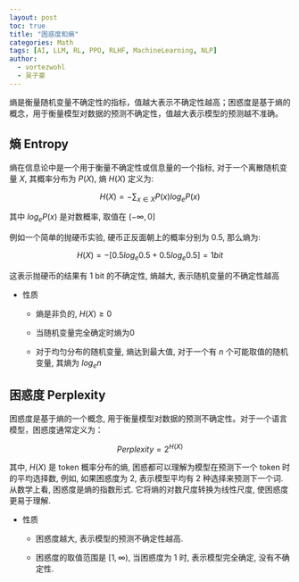 ```yaml
---
layout: post
toc: true
title: "困惑度和熵"
categories: Math
tags: [AI, LLM, RL, PPO, RLHF, MachineLearning, NLP]
author:
  - vortezwohl
  - 吴子豪
---
```

熵是衡量随机变量不确定性的指标，值越大表示不确定性越高；困惑度是基于熵的概念，用于衡量模型对数据的预测不确定性，值越大表示模型的预测越不准确。

## 熵 Entropy

熵在信息论中是一个用于衡量不确定性或信息量的一个指标, 对于一个离散随机变量 $X$, 其概率分布为 $P(X)$, 熵 $H(X)$ 定义为:

$$
H(X) = - \sum_{x \in {X}} {P(x)} {log_e{P(x)}}
$$

其中 $log_e{P(x)}$ 是对数概率, 取值在 $(- \infty, 0]$

例如一个简单的抛硬币实验, 硬币正反面朝上的概率分别为 0.5, 那么熵为:

$$
H(X) = -[0.5log_e{0.5} + 0.5log_e{0.5}] = 1 bit
$$

这表示抛硬币的结果有 1 bit 的不确定性, 熵越大, 表示随机变量的不确定性越高

- 性质

    - 熵是非负的, $H(X) \ge 0$

    - 当随机变量完全确定时熵为0

    - 对于均匀分布的随机变量, 熵达到最大值, 对于一个有 $n$ 个可能取值的随机变量, 其熵为 $log_e{n}$


## 困惑度 Perplexity

困惑度是基于熵的一个概念, 用于衡量模型对数据的预测不确定性。对于一个语言模型，困惑度通常定义为：

$$
Perplexity = 2^{H(X)}
$$

其中, $H(X)$ 是 token 概率分布的熵, 困惑都可以理解为模型在预测下一个 token 时的平均选择数, 例如, 如果困惑度为 2, 表示模型平均有 2 种选择来预测下一个词. 从数学上看, 困惑度是熵的指数形式. 它将熵的对数尺度转换为线性尺度, 使困惑度更易于理解.

- 性质

    - 困惑度越大, 表示模型的预测不确定性越高.

    - 困惑度的取值范围是 $[1, \infty)$, 当困惑度为 1 时, 表示模型完全确定, 没有不确定性.